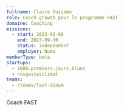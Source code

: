 ```yaml
---
fullname: Claire Duizabo
role: Coach growth pour le programme FAST
domaine: Coaching
missions:
  - start: 2023-01-09
    end: 2023-09-30
    status: independent
    employer: Numa
memberType: beta
startups:
  - 1000.premiers.jours.blues
  - nosgestesclimat
teams:
  - /teams/fast-dinum
---
```



Coach FAST 
